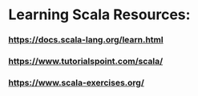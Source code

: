 # Learning Scala Resources:
### https://docs.scala-lang.org/learn.html
### https://www.tutorialspoint.com/scala/
### https://www.scala-exercises.org/


